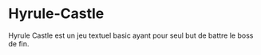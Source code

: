 # Hyrule-Castle
Hyrule Castle est un jeu textuel basic ayant pour seul but de battre le boss de fin.
